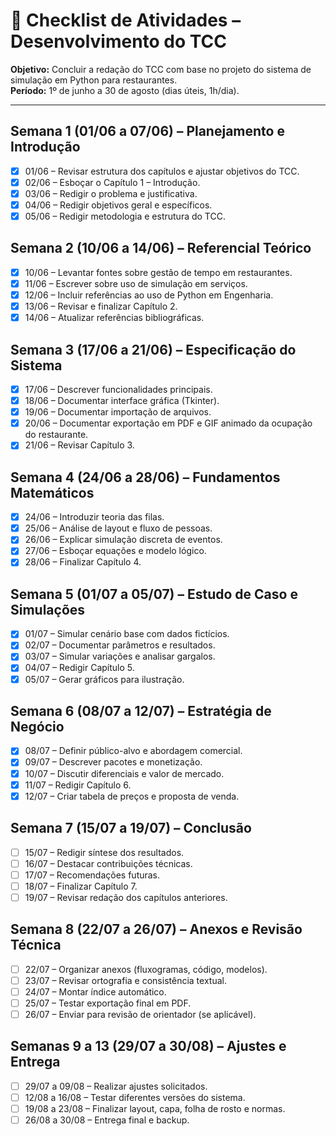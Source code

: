 # 📅 Checklist de Atividades – Desenvolvimento do TCC

**Objetivo:** Concluir a redação do TCC com base no projeto do sistema de simulação em Python para restaurantes.  
**Período:** 1º de junho a 30 de agosto (dias úteis, 1h/dia).

---

## Semana 1 (01/06 a 07/06) – Planejamento e Introdução
- [X] 01/06 – Revisar estrutura dos capítulos e ajustar objetivos do TCC.
- [X] 02/06 – Esboçar o Capítulo 1 – Introdução.
- [X] 03/06 – Redigir o problema e justificativa.
- [X] 04/06 – Redigir objetivos geral e específicos.
- [X] 05/06 – Redigir metodologia e estrutura do TCC.

## Semana 2 (10/06 a 14/06) – Referencial Teórico
- [X] 10/06 – Levantar fontes sobre gestão de tempo em restaurantes.
- [X] 11/06 – Escrever sobre uso de simulação em serviços.
- [X] 12/06 – Incluir referências ao uso de Python em Engenharia.
- [X] 13/06 – Revisar e finalizar Capítulo 2.
- [X] 14/06 – Atualizar referências bibliográficas.

## Semana 3 (17/06 a 21/06) – Especificação do Sistema
- [X] 17/06 – Descrever funcionalidades principais.
- [X] 18/06 – Documentar interface gráfica (Tkinter).
- [X] 19/06 – Documentar importação de arquivos.
- [X] 20/06 – Documentar exportação em PDF e GIF animado da ocupação do restaurante.
- [X] 21/06 – Revisar Capítulo 3.

## Semana 4 (24/06 a 28/06) – Fundamentos Matemáticos
- [X] 24/06 – Introduzir teoria das filas.
- [X] 25/06 – Análise de layout e fluxo de pessoas.
- [X] 26/06 – Explicar simulação discreta de eventos.
- [X] 27/06 – Esboçar equações e modelo lógico.
- [X] 28/06 – Finalizar Capítulo 4.

## Semana 5 (01/07 a 05/07) – Estudo de Caso e Simulações
- [X] 01/07 – Simular cenário base com dados fictícios.
- [X] 02/07 – Documentar parâmetros e resultados.
- [X] 03/07 – Simular variações e analisar gargalos.
- [X] 04/07 – Redigir Capítulo 5.
- [X] 05/07 – Gerar gráficos para ilustração.

## Semana 6 (08/07 a 12/07) – Estratégia de Negócio
- [X] 08/07 – Definir público-alvo e abordagem comercial.
- [X] 09/07 – Descrever pacotes e monetização.
- [X] 10/07 – Discutir diferenciais e valor de mercado.
- [X] 11/07 – Redigir Capítulo 6.
- [X] 12/07 – Criar tabela de preços e proposta de venda.

## Semana 7 (15/07 a 19/07) – Conclusão
- [ ] 15/07 – Redigir síntese dos resultados.
- [ ] 16/07 – Destacar contribuições técnicas.
- [ ] 17/07 – Recomendações futuras.
- [ ] 18/07 – Finalizar Capítulo 7.
- [ ] 19/07 – Revisar redação dos capítulos anteriores.

## Semana 8 (22/07 a 26/07) – Anexos e Revisão Técnica
- [ ] 22/07 – Organizar anexos (fluxogramas, código, modelos).
- [ ] 23/07 – Revisar ortografia e consistência textual.
- [ ] 24/07 – Montar índice automático.
- [ ] 25/07 – Testar exportação final em PDF.
- [ ] 26/07 – Enviar para revisão de orientador (se aplicável).

## Semanas 9 a 13 (29/07 a 30/08) – Ajustes e Entrega
- [ ] 29/07 a 09/08 – Realizar ajustes solicitados.
- [ ] 12/08 a 16/08 – Testar diferentes versões do sistema.
- [ ] 19/08 a 23/08 – Finalizar layout, capa, folha de rosto e normas.
- [ ] 26/08 a 30/08 – Entrega final e backup.